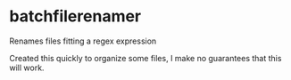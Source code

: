 # batchfilerenamer
Renames files fitting a regex expression

Created this quickly to organize some files, I make no guarantees that this will work.

